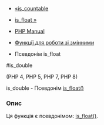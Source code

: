 - [«is_countable](function.is-countable.md)
- [is_float »](function.is-float.md)

- [PHP Manual](index.md)
- [Функції для роботи зі змінними](ref.var.md)
- Псевдонім is_float

#is_double

(PHP 4, PHP 5, PHP 7, PHP 8)

is_double - Псевдонім [is_float()](function.is-float.md)

### Опис

Ця функція є псевдонімом: [is_float()](function.is-float.md).
